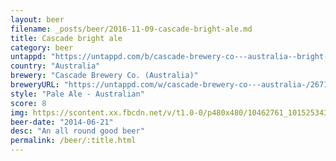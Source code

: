 ```yaml
---
layout: beer
filename: _posts/beer/2016-11-09-cascade-bright-ale.md
title: Cascade bright ale
category: beer
untappd: "https://untappd.com/b/cascade-brewery-co---australia--bright-ale/466884"
country: "Australia"
brewery: "Cascade Brewery Co. (Australia)"
breweryURL: "https://untappd.com/w/cascade-brewery-co---australia-/2671"
style: "Pale Ale - Australian"
score: 8
img: https://scontent.xx.fbcdn.net/v/t1.0-0/p480x480/10462761_10152534306183745_7006650351412791308_n.jpg?oh=b6d7f3af95f0f3781b34886f3b0e415a&oe=594A9F75
beer-date: "2014-06-21"
desc: "An all round good beer"
permalink: /beer/:title.html
---
```

